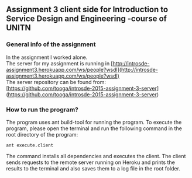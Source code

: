 ## Assignment 3 client side for Introduction to Service Design and Engineering -course of UNITN

### General info of the assignment
In the assignment I worked alone.   
The server for my assignment is running in [http://introsde-assignment3.herokuapp.com/ws/people?wsdl](http://introsde-assignment3.herokuapp.com/ws/people?wsdl)  
The server repository can be found from: [https://github.com/tooga/introsde-2015-assignment-3-server] (https://github.com/tooga/introsde-2015-assignment-3-server)

### How to run the program?
The program uses ant build-tool for running the program. To execute the program, please open the terminal and run the following command in the root directory of the program:

	ant execute.client

The command installs all dependencies and executes the client. The client sends requests to the remote server running on Heroku and prints the results to the terminal and also saves them to a log file in the root folder.	
